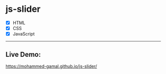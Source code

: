 # js-slider

- [x] HTML
- [x] CSS
- [x] JavaScript

<hr>

## Live Demo:
https://mohammed-gamal.github.io/js-slider/
